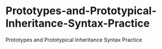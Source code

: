 # Prototypes-and-Prototypical-Inheritance-Syntax-Practice
Prototypes and Prototypical Inheritance Syntax Practice
